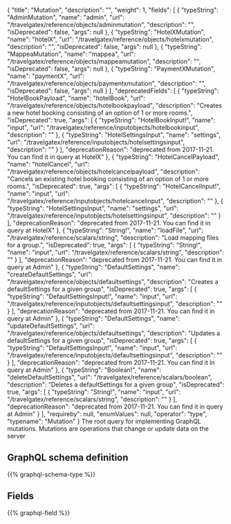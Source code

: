 {
  "title": "Mutation",
  "description": "",
  "weight": 1,
  "fields": [
    {
      "typeString": "AdminMutation",
      "name": "admin",
      "url": "/travelgatex/reference/objects/adminmutation",
      "description": "",
      "isDeprecated": false,
      "args": null
    },
    {
      "typeString": "HotelXMutation",
      "name": "hotelX",
      "url": "/travelgatex/reference/objects/hotelxmutation",
      "description": "",
      "isDeprecated": false,
      "args": null
    },
    {
      "typeString": "MappeaMutation",
      "name": "mappea",
      "url": "/travelgatex/reference/objects/mappeamutation",
      "description": "",
      "isDeprecated": false,
      "args": null
    },
    {
      "typeString": "PaymentXMutation",
      "name": "paymentX",
      "url": "/travelgatex/reference/objects/paymentxmutation",
      "description": "",
      "isDeprecated": false,
      "args": null
    }
  ],
  "deprecatedFields": [
    {
      "typeString": "HotelBookPayload",
      "name": "hotelBook",
      "url": "/travelgatex/reference/objects/hotelbookpayload",
      "description": "Creates a new hotel booking consisting of an option of 1 or more rooms.",
      "isDeprecated": true,
      "args": [
        {
          "typeString": "HotelBookInput!",
          "name": "input",
          "url": "/travelgatex/reference/inputobjects/hotelbookinput",
          "description": ""
        },
        {
          "typeString": "HotelSettingsInput",
          "name": "settings",
          "url": "/travelgatex/reference/inputobjects/hotelsettingsinput",
          "description": ""
        }
      ],
      "deprecationReason": "deprecated from 2017-11-21. You can find it in query at HotelX"
    },
    {
      "typeString": "HotelCancelPayload",
      "name": "hotelCancel",
      "url": "/travelgatex/reference/objects/hotelcancelpayload",
      "description": "Cancels an existing hotel booking consisting of an option of 1 or more rooms.",
      "isDeprecated": true,
      "args": [
        {
          "typeString": "HotelCancelInput!",
          "name": "input",
          "url": "/travelgatex/reference/inputobjects/hotelcancelinput",
          "description": ""
        },
        {
          "typeString": "HotelSettingsInput",
          "name": "settings",
          "url": "/travelgatex/reference/inputobjects/hotelsettingsinput",
          "description": ""
        }
      ],
      "deprecationReason": "deprecated from 2017-11-21. You can find it in query at HotelX"
    },
    {
      "typeString": "String!",
      "name": "loadFile",
      "url": "/travelgatex/reference/scalars/string",
      "description": "Load mapping files for a group.",
      "isDeprecated": true,
      "args": [
        {
          "typeString": "String!",
          "name": "input",
          "url": "/travelgatex/reference/scalars/string",
          "description": ""
        }
      ],
      "deprecationReason": "deprecated from 2017-11-21. You can find it in query at Admin"
    },
    {
      "typeString": "DefaultSettings",
      "name": "createDefaultSettings",
      "url": "/travelgatex/reference/objects/defaultsettings",
      "description": "Creates a defaultSettings for a given group",
      "isDeprecated": true,
      "args": [
        {
          "typeString": "DefaultSettingsInput!",
          "name": "input",
          "url": "/travelgatex/reference/inputobjects/defaultsettingsinput",
          "description": ""
        }
      ],
      "deprecationReason": "deprecated from 2017-11-21. You can find it in query at Admin"
    },
    {
      "typeString": "DefaultSettings",
      "name": "updateDefaultSettings",
      "url": "/travelgatex/reference/objects/defaultsettings",
      "description": "Updates a defaultSettings for a given group",
      "isDeprecated": true,
      "args": [
        {
          "typeString": "DefaultSettingsInput!",
          "name": "input",
          "url": "/travelgatex/reference/inputobjects/defaultsettingsinput",
          "description": ""
        }
      ],
      "deprecationReason": "deprecated from 2017-11-21. You can find it in query at Admin"
    },
    {
      "typeString": "Boolean!",
      "name": "deleteDefaultSettings",
      "url": "/travelgatex/reference/scalars/boolean",
      "description": "Deletes a defaultSettings for a given group",
      "isDeprecated": true,
      "args": [
        {
          "typeString": "String!",
          "name": "input",
          "url": "/travelgatex/reference/scalars/string",
          "description": ""
        }
      ],
      "deprecationReason": "deprecated from 2017-11-21. You can find it in query at Admin"
    }
  ],
  "requireby": null,
  "enumValues": null,
  "operator": "type",
  "typename": "Mutation"
}
The root query for implementing GraphQL mutations. Mutations are operations that change or update data on the server
## GraphQL schema definition

{{% graphql-schema-type %}}

## Fields

{{% graphql-field %}}
